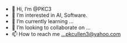 - 👋 Hi, I’m @PKC3
- 👀 I’m interested in AI, Software.
- 🌱 I’m currently learning ...
- 💞️ I’m looking to collaborate on ...
- 📫 How to reach me ...pkcullen3@yahoo.com

<!---
PKC3/PKC3 is a ✨ special ✨ repository because its `README.md` (this file) appears on your GitHub profile.
You can click the Preview link to take a look at your changes.
--->
